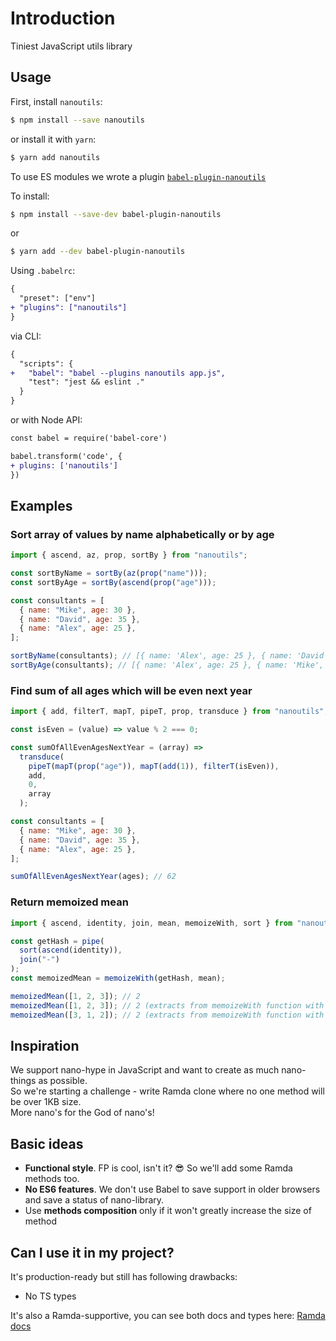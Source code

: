 # Introduction

Tiniest JavaScript utils library

## Usage

First, install `nanoutils`:

```bash
$ npm install --save nanoutils
```

or install it with `yarn`:

```bash
$ yarn add nanoutils
```

To use ES modules we wrote a plugin [`babel-plugin-nanoutils`](https://github.com/nanoutils/babel-plugin-nanoutils)

To install:

```bash
$ npm install --save-dev babel-plugin-nanoutils
```

or

```bash
$ yarn add --dev babel-plugin-nanoutils
```

Using `.babelrc`:

```diff
{
  "preset": ["env"]
+ "plugins": ["nanoutils"]
}
```

via CLI:

```diff
{
  "scripts": {
+   "babel": "babel --plugins nanoutils app.js",
    "test": "jest && eslint ."
  }
}
```

or with Node API:

```diff
const babel = require('babel-core')

babel.transform('code', {
+ plugins: ['nanoutils']
})
```

## Examples

### Sort array of values by name alphabetically or by age

```js
import { ascend, az, prop, sortBy } from "nanoutils";

const sortByName = sortBy(az(prop("name")));
const sortByAge = sortBy(ascend(prop("age")));

const consultants = [
  { name: "Mike", age: 30 },
  { name: "David", age: 35 },
  { name: "Alex", age: 25 },
];

sortByName(consultants); // [{ name: 'Alex', age: 25 }, { name: 'David', age: 35 }, { name: 'Mike', age: 30 }]
sortByAge(consultants); // [{ name: 'Alex', age: 25 }, { name: 'Mike', age: 30 }, { name: 'David', age: 35 }]
```

### Find sum of all ages which will be even next year

```js
import { add, filterT, mapT, pipeT, prop, transduce } from "nanoutils";

const isEven = (value) => value % 2 === 0;

const sumOfAllEvenAgesNextYear = (array) =>
  transduce(
    pipeT(mapT(prop("age")), mapT(add(1)), filterT(isEven)),
    add,
    0,
    array
  );

const consultants = [
  { name: "Mike", age: 30 },
  { name: "David", age: 35 },
  { name: "Alex", age: 25 },
];

sumOfAllEvenAgesNextYear(ages); // 62
```

### Return memoized mean

```js
import { ascend, identity, join, mean, memoizeWith, sort } from "nanoutils";

const getHash = pipe(
  sort(ascend(identity)),
  join("-")
);
const memoizedMean = memoizeWith(getHash, mean);

memoizedMean([1, 2, 3]); // 2
memoizedMean([1, 2, 3]); // 2 (extracts from memoizeWith function with hash='1-2-3')
memoizedMean([3, 1, 2]); // 2 (extracts from memoizeWith function with hash='1-2-3')
```

## Inspiration

We support nano-hype in JavaScript and want to create as much nano-things as possible.  
So we're starting a challenge - write Ramda clone where no one method will be over 1KB size.  
More nano's for the God of nano's!

## Basic ideas

- **Functional style**. FP is cool, isn't it? :sunglasses: So we'll add some Ramda methods too.
- **No ES6 features**. We don't use Babel to save support in older browsers and save a status of nano-library.
- Use **methods composition** only if it won't greatly increase the size of method

## Can I use it in my project?

It's production-ready but still has following drawbacks:

- No TS types

It's also a Ramda-supportive, you can see both docs and types here: [Ramda docs](https://ramdajs.com/docs/)
